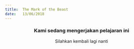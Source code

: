 ```yaml
---
title:  The Mark of the Beast
date:   13/06/2018
---
```


### <center>Kami sedang mengerjakan pelajaran ini</center>
<center>Silahkan kembali lagi nanti</center>